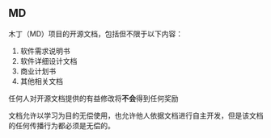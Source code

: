 ## MD
木丁（MD）项目的开源文档，包括但不限于以下内容：
1. 软件需求说明书
2. 软件详细设计文档
3. 商业计划书
4. 其他相关文档



任何人对开源文档提供的有益修改将**不会**得到任何奖励

 文档允许以学习为目的无偿使用，也允许他人依据文档进行自主开发，但是该文档的任何传播行为都必须是无偿的。